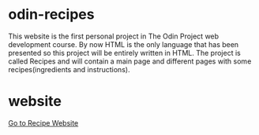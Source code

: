 # odin-recipes

This website is the first personal project in The Odin Project web development course. By now HTML is the only language that has been presented so this project will be entirely written in HTML. 
The project is called Recipes and will contain a main page and different pages with some recipes(ingredients and instructions).

# website
[Go to Recipe Website](https://serblandon.github.io/odin-recipes/)